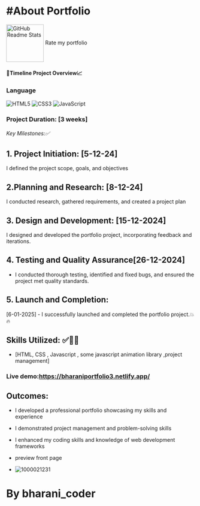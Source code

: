 # #About Portfolio 
<img width="100px" src="https://res.cloudinary.com/anuraghazra/image/upload/v1594908242/logo_ccswme.svg" align="center" alt="GitHub Readme Stats" /> Rate my portfolio 

#### 🎯Timeline Project Overview📈

### Language
![HTML5](https://img.shields.io/badge/html5-%23E34F26.svg?style=for-the-badge&logo=html5&logoColor=white) ![CSS3](https://img.shields.io/badge/css3-%231572B6.svg?style=for-the-badge&logo=css3&logoColor=white) ![JavaScript](https://img.shields.io/badge/javascript-%23323330.svg?style=for-the-badge&logo=javascript&logoColor=%23F7DF1E)

### Project Duration: [3 weeks]

###### Key Milestones:✅
## 1. Project Initiation: [5-12-24] 

 I defined the project scope, goals, and objectives

## 2.Planning and Research: [8-12-24] 

 I conducted research, gathered requirements, and created a project plan

## 3. Design and Development: [15-12-2024] 

I designed and developed the portfolio project, incorporating feedback and iterations.

## 4. Testing and Quality Assurance[26-12-2024]

 - I conducted thorough testing, identified and fixed bugs, and ensured the project met quality standards.

## 5. Launch and Completion: 

[6-01-2025] - I successfully launched and completed the portfolio project.💥🔥

## Skills Utilized: ✅🧑‍🎓
- [HTML, CSS , Javascript , some javascript  animation library ,project management]
### Live demo:https://bharaniportfolio3.netlify.app/
  ## Outcomes:
- I developed a professional portfolio showcasing my skills and experience

- I demonstrated project management and problem-solving skills

- I enhanced my coding skills and knowledge of web development frameworks

- preview front page
- ![1000021231](https://github.com/user-attachments/assets/8b9bd422-6f58-4f7f-895c-df3d60582430)

# By bharani_coder
